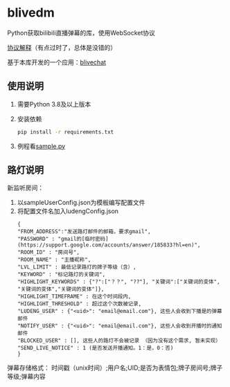 # blivedm

Python获取bilibili直播弹幕的库，使用WebSocket协议

[协议解释](https://blog.csdn.net/xfgryujk/article/details/80306776)（有点过时了，总体是没错的）

基于本库开发的一个应用：[blivechat](https://github.com/xfgryujk/blivechat)

## 使用说明

1. 需要Python 3.8及以上版本
2. 安装依赖

    ```sh
    pip install -r requirements.txt
    ```

3. 例程看[sample.py](./sample.py)

## 路灯说明

新监听房间：
1. 以sampleUserConfig.json为模板编写配置文件
2. 将配置文件名加入ludengConfig.json
    ```
    {
    "FROM_ADDRESS":"发送路灯邮件的邮箱，要求gmail",
    "PASSWORD" : "gmail的[临时密码](https://support.google.com/accounts/answer/185833?hl=en)",
    "ROOM_ID" : "房间号",
    "ROOM_NAME" : "主播昵称",
    "LVL_LIMIT" : 最低记录路灯的牌子等级（含）,
    "KEYWORD" : "标记路灯的关键词",
    "HIGHLIGHT_KEYWORDS" : {"?":["？？", "??"], "关键词":["关键词的变体", "关键词的变体","关键词的变体"]},
    "HIGHLIGHT_TIMEFRAME" : 在这个时间段内,
    "HIGHLIGHT_THRESHOLD" : 超过这个次数被记录,
    "LUDENG_USER" : {"<uid>": "email@email.com"}, 这些人会收到下播是的弹幕邮件
    "NOTIFY_USER" : {"<uid>": "email@email.com"}, 这些人会收到开播时的通知邮件
    "BLOCKED_USER" : [], 这些人的路灯不会被记录 （因为没有这个需求, 暂未实现）
    "SEND_LIVE_NOTICE" : 1 (是否发送开播通知。1：是，0：否)
    }
    ```
弹幕存储格式：
时间戳（unix时间）;用户名;UID;是否为表情包;牌子房间号;牌子等级;弹幕内容
